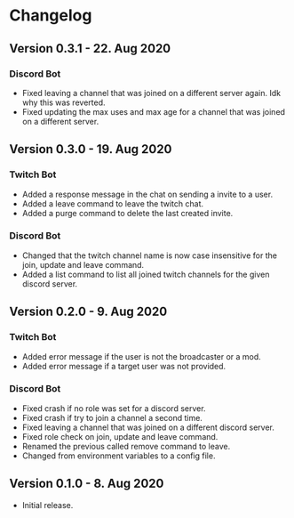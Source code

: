 # Changelog
## Version 0.3.1 - 22. Aug 2020
### Discord Bot
- Fixed leaving a channel that was joined on a different server again. Idk why this was reverted.
- Fixed updating the max uses and max age for a channel that was joined on a different server.
## Version 0.3.0 - 19. Aug 2020
### Twitch Bot
- Added a response message in the chat on sending a invite to a user.
- Added a leave command to leave the twitch chat.
- Added a purge command to delete the last created invite.
### Discord Bot
- Changed that the twitch channel name is now case insensitive for the join, update and leave command.
- Added a list command to list all joined twitch channels for the given discord server.
## Version 0.2.0 -  9. Aug 2020
### Twitch Bot
- Added error message if the user is not the broadcaster or a mod.
- Added error message if a target user was not provided.
### Discord Bot
- Fixed crash if no role was set for a discord server.
- Fixed crash if try to join a channel a second time.
- Fixed leaving a channel that was joined on a different discord server.
- Fixed role check on join, update and leave command.
- Renamed the previous called remove command to leave.
- Changed from environment variables to a config file.
## Version 0.1.0 -  8. Aug 2020
- Initial release.